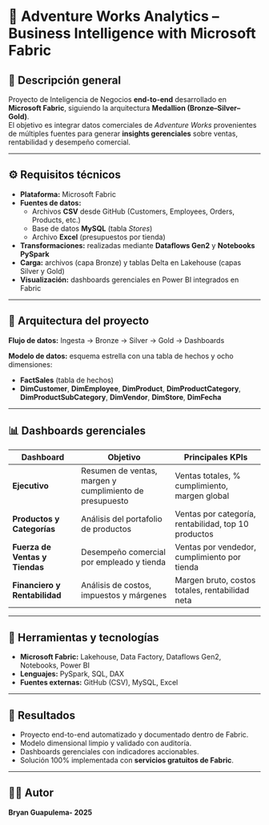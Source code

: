 # 🚀 Adventure Works Analytics – Business Intelligence with Microsoft Fabric

## 📘 Descripción general
Proyecto de Inteligencia de Negocios **end-to-end** desarrollado en **Microsoft Fabric**, siguiendo la arquitectura **Medallion (Bronze–Silver–Gold)**.  
El objetivo es integrar datos comerciales de *Adventure Works* provenientes de múltiples fuentes para generar **insights gerenciales** sobre ventas, rentabilidad y desempeño comercial.

---

## ⚙️ Requisitos técnicos
- **Plataforma:** Microsoft Fabric  
- **Fuentes de datos:**
  - Archivos **CSV** desde GitHub (Customers, Employees, Orders, Products, etc.)  
  - Base de datos **MySQL** (tabla *Stores*)  
  - Archivo **Excel** (presupuestos por tienda)
- **Transformaciones:** realizadas mediante **Dataflows Gen2** y **Notebooks PySpark**  
- **Carga:** archivos (capa Bronze) y tablas Delta en Lakehouse (capas Silver y Gold)  
- **Visualización:** dashboards gerenciales en Power BI integrados en Fabric  

---

## 🧱 Arquitectura del proyecto
**Flujo de datos:** Ingesta → Bronze → Silver → Gold → Dashboards  

**Modelo de datos:** esquema estrella con una tabla de hechos y ocho dimensiones:  
- **FactSales** (tabla de hechos)  
- **DimCustomer**, **DimEmployee**, **DimProduct**, **DimProductCategory**, **DimProductSubCategory**, **DimVendor**, **DimStore**, **DimFecha**  

---

## 📊 Dashboards gerenciales

| Dashboard | Objetivo | Principales KPIs |
|------------|-----------|------------------|
| **Ejecutivo** | Resumen de ventas, margen y cumplimiento de presupuesto | Ventas totales, % cumplimiento, margen global |
| **Productos y Categorías** | Análisis del portafolio de productos | Ventas por categoría, rentabilidad, top 10 productos |
| **Fuerza de Ventas y Tiendas** | Desempeño comercial por empleado y tienda | Ventas por vendedor, cumplimiento por tienda |
| **Financiero y Rentabilidad** | Análisis de costos, impuestos y márgenes | Margen bruto, costos totales, rentabilidad neta |

---

## 🧠 Herramientas y tecnologías
- **Microsoft Fabric:** Lakehouse, Data Factory, Dataflows Gen2, Notebooks, Power BI  
- **Lenguajes:** PySpark, SQL, DAX  
- **Fuentes externas:** GitHub (CSV), MySQL, Excel  

---

## 🏁 Resultados
- Proyecto end-to-end automatizado y documentado dentro de Fabric.  
- Modelo dimensional limpio y validado con auditoría.  
- Dashboards gerenciales con indicadores accionables.  
- Solución 100% implementada con **servicios gratuitos de Fabric**.  

---

## 👨‍💻 Autor
**Bryan Guapulema- 2025**  